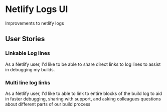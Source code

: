 # Netlify Logs UI

Improvements to netlify logs


## User Stories

### Linkable Log lines

As a Netlify user, I'd like to be able to share direct links to log lines to assist in debugging my builds.

### Multi line log links

As a Netlify user, I'd like to able to link to entire blocks of the build log to aid in faster debugging, sharing with support, and asking colleagues questions about different parts of our build process
